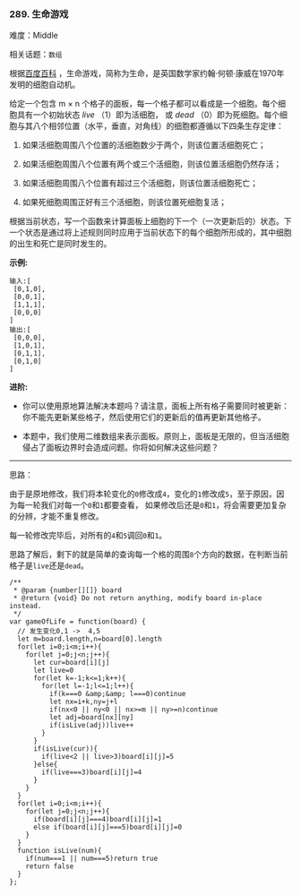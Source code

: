 ### 289. 生命游戏

难度：Middle

相关话题：`数组`

根据[百度百科](https://baike.baidu.com/item/%E7%94%9F%E5%91%BD%E6%B8%B8%E6%88%8F/2926434?fr=aladdin)
，生命游戏，简称为生命，是英国数学家约翰&middot;何顿&middot;康威在1970年发明的细胞自动机。



给定一个包含 m &times; n 个格子的面板，每一个格子都可以看成是一个细胞。每个细胞具有一个初始状态 *live* （1）即为活细胞， 或 *dead* （0）即为死细胞。每个细胞与其八个相邻位置（水平，垂直，对角线）的细胞都遵循以下四条生存定律：




1. 如果活细胞周围八个位置的活细胞数少于两个，则该位置活细胞死亡；

2. 如果活细胞周围八个位置有两个或三个活细胞，则该位置活细胞仍然存活；

3. 如果活细胞周围八个位置有超过三个活细胞，则该位置活细胞死亡；

4. 如果死细胞周围正好有三个活细胞，则该位置死细胞复活；





根据当前状态，写一个函数来计算面板上细胞的下一个（一次更新后的）状态。下一个状态是通过将上述规则同时应用于当前状态下的每个细胞所形成的，其中细胞的出生和死亡是同时发生的。



**示例:** 



```
输入:[
 [0,1,0],
 [0,0,1],
 [1,1,1],
 [0,0,0]
]
输出:[
 [0,0,0],
 [1,0,1],
 [0,1,1],
 [0,1,0]
]
```


**进阶:** 




* 你可以使用原地算法解决本题吗？请注意，面板上所有格子需要同时被更新：你不能先更新某些格子，然后使用它们的更新后的值再更新其他格子。

* 本题中，我们使用二维数组来表示面板。原则上，面板是无限的，但当活细胞侵占了面板边界时会造成问题。你将如何解决这些问题？






-----

思路：

由于是原地修改，我们将本轮变化的`0`修改成`4`，变化的`1`修改成`5`，至于原因，因为每一轮我们对每一个`0`和`1`都要查看，
如果修改后还是`0`和`1`，将会需要更加复杂的分辨，才能不重复修改。

每一轮修改完毕后，对所有的`4`和`5`调回`0`和`1`。

思路了解后，剩下的就是简单的查询每一个格的周围`8`个方向的数据，在判断当前格子是`live`还是`dead`。

```
/**
 * @param {number[][]} board
 * @return {void} Do not return anything, modify board in-place instead.
 */
var gameOfLife = function(board) {
  // 发生变化0,1 ->  4,5
  let m=board.length,n=board[0].length
  for(let i=0;i<m;i++){
    for(let j=0;j<n;j++){
      let cur=board[i][j]
      let live=0
      for(let k=-1;k<=1;k++){
        for(let l=-1;l<=1;l++){
          if(k===0 &amp;&amp; l===0)continue
          let nx=i+k,ny=j+l
          if(nx<0 || ny<0 || nx>=m || ny>=n)continue
          let adj=board[nx][ny]
          if(isLive(adj))live++
        }
      }
      if(isLive(cur)){
        if(live<2 || live>3)board[i][j]=5
      }else{
        if(live===3)board[i][j]=4
      }
    }
  }
  for(let i=0;i<m;i++){
    for(let j=0;j<n;j++){
      if(board[i][j]===4)board[i][j]=1
      else if(board[i][j]===5)board[i][j]=0
    }
  }
  function isLive(num){
    if(num===1 || num===5)return true
    return false
  }
};
```

